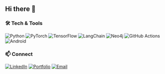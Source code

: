 ## Hi there 👋
### 🛠 Tech & Tools
![Python](https://img.shields.io/badge/Python-3776AB?style=flat&logo=python&logoColor=white)
![PyTorch](https://img.shields.io/badge/PyTorch-EE4C2C?style=flat&logo=pytorch&logoColor=white)
![TensorFlow](https://img.shields.io/badge/TensorFlow-FF6F00?style=flat&logo=tensorflow&logoColor=white)
![LangChain](https://img.shields.io/badge/LangChain-black?style=flat)
![Neo4j](https://img.shields.io/badge/Neo4j-018BFF?style=flat&logo=neo4j&logoColor=white)
![GitHub Actions](https://img.shields.io/badge/GitHub_Actions-2088FF?style=flat&logo=github-actions&logoColor=white)
![Android](https://img.shields.io/badge/Android-3DDC84?style=flat&logo=android&logoColor=white)


### 📫 Connect
[![LinkedIn](https://img.shields.io/badge/LinkedIn-blue?style=flat&logo=linkedin)](your-linkedin-url)
[![Portfolio](https://img.shields.io/badge/Portfolio-black?style=flat&logo=vercel)](your-portfolio-url)
[![Email](https://img.shields.io/badge/Email-white?style=flat&logo=gmail)](mailto:youremail@gmail.com)


<!--
**Abdullah-Shahid01/abdullah-shahid01** is a ✨ _special_ ✨ repository because its `README.md` (this file) appears on your GitHub profile.

Here are some ideas to get you started:

- 🔭 I’m currently working on ...
- 🌱 I’m currently learning ...
- 👯 I’m looking to collaborate on ...
- 🤔 I’m looking for help with ...
- 💬 Ask me about ...
- 📫 How to reach me: ...
- 😄 Pronouns: ...
- ⚡ Fun fact: ...
-->
